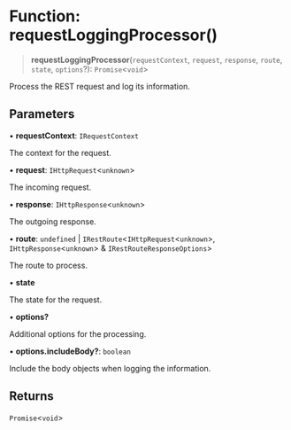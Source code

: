 # Function: requestLoggingProcessor()

> **requestLoggingProcessor**(`requestContext`, `request`, `response`, `route`, `state`, `options`?): `Promise`\<`void`\>

Process the REST request and log its information.

## Parameters

• **requestContext**: `IRequestContext`

The context for the request.

• **request**: `IHttpRequest`\<`unknown`\>

The incoming request.

• **response**: `IHttpResponse`\<`unknown`\>

The outgoing response.

• **route**: `undefined` \| `IRestRoute`\<`IHttpRequest`\<`unknown`\>, `IHttpResponse`\<`unknown`\> & `IRestRouteResponseOptions`\>

The route to process.

• **state**

The state for the request.

• **options?**

Additional options for the processing.

• **options.includeBody?**: `boolean`

Include the body objects when logging the information.

## Returns

`Promise`\<`void`\>
